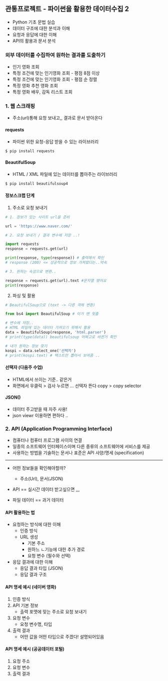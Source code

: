 ## 관통프로젝트 - 파이썬을 활용한 데이터수집 2 

- Python 기초 문법 실습
- 데이터 구조에 대한 분석과 이해 
- 요청과 응답에 대한 이해
- API의 활용과 문서 분석 



### 외부 데이터를 수집하여 원하는 결과를 도출하기 

- 인기 영화 조회
- 특정 조건에 맞는 인기영화 조회 - 평점 8점 이상
- 특정 조건에 맞는 인기영화 조회 - 평점 순 정렬
- 특정 영화 추천 영화 조회
- 특정 영화 배우, 감독 리스트 조회 



### 1. 웹 스크래핑

- 주소(url)통해 요청 보내고,, 결과로 문서  받아온다 

#### requests 

- 파이썬 위한 요청-응답 받을 수 있는 라이브러리 

```bash
$ pip install requests
```

#### BeautifulSoup

- HTML / XML 파일에 있는 데이터를 뽑아주는 라이브러리 

```bash
$ pip install beautifulsoup4
```



#### 정보스크랩 단계

1. 주소로 요청 보내기 

```python
# 1. 정보가 있는 사이트 url을 준비 

url = 'https://www.naver.com/'

# 2. 요청 보내기 / 결과 변수에 저장 ..! 

import requests 
response = requests.get(url)

print(response, type(response)) # 출력해서 확인
# response (200) <= 성공적으로 정보 가져왔다는..약속

# 3. 원하는 속성으로 변환.. 

response = requests.get(url).text #문자열 됐어요 
print(response)
```

2. 파싱 및 활용 

```python
# BeautifulSoup으로 (text -> 다른 객체 변환)

from bs4 import BeautifulSoup # 이거 맨 윗줄

# 변수에 저장.. 
# HTML 파일에 있는 데이터 가져오기 위해서 활용
data = BeautifulSoup(response, 'html.parser')
# print(type(data)) beautifulsoup 어쩌고로 바뀐거 확인

# 내가 원하는 정보 찾기
kospi = data.select_one('선택자')
# print(kospi.text) # 텍스트만 뽑아서 보여줌 ..

```



#### 선택자 (다음주 수업)

- HTML에서 쓰이는 기준.. 같은거
- 화면에서 우클릭 > 검사 누르면 ... 선택자 뜬다 copy > copy selector 



#### JSON()

- 데이터 주고받을 때 자주 사용! 
- json viewr 이용하면 편하다 .. 



### 2. API (Application Programming Interface)

- 컴퓨터나 컴퓨터 프로그램 사이의 연결
- 일종의 소프트웨어 인터페이스이며 다른 종류의 소프트웨어에 서비스를 제공
- 사용하는 방법을 기술하는 문서나 표준은 API 사양/명세 (specification)

---

- 어떤 정보들을 확인해야할까?
  - 주소(Url), 문서(JSON)

- API == 실시간 데이터 받고싶으면 ,,,
- 파일 데이터 == 과거 데이터  

#### API 활용하는 법 

- 요청하는 방식에 대한 이해
  - 인증 방식
  - URL 생성
    - 기본 주소
    - 원하느 ㄴ기능에 대한 추가 경로
    - 요청 변수 (필수와 선택)
- 응답 결과에 대한 이해
  - 응답 결과 타입 (JSON)
  - 응답 결과 구조



#### API 명세 예시 (네이버 영화)

1. 인증 방식
2. API 기본 정보
   - 출력 포맷에 맞는 주소로 요청 보내기 
3. 요청 변수 
   - 요청 변수명, 타입
4. 출력 결과
   - 어떤 값을 어떤 타입으로 주겠다! 설명되어있음



#### API 명세 예시 (공공데이터 포털)

1. 요청 주소
2.  요청 변수 
3. 출력 결과 